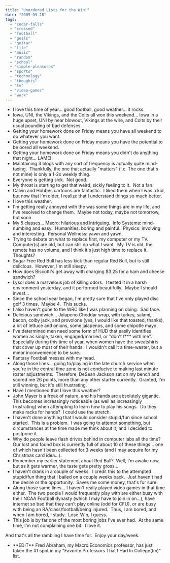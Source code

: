 ```yaml
---
title: "Unordered Lists for the Win!"
date: "2009-09-28"
tags:
  - "cedar-falls"
  - "crossed"
  - "football"
  - "goals"
  - "guitar"
  - "life"
  - "music"
  - "random"
  - "school"
  - "simple-pleasures"
  - "sports"
  - "technology"
  - "thoughts"
  - "tv"
  - "video-games"
  - "work"
---
```


- I love this time of year... good football, good weather... it rocks.
- Iowa, UNI, the Vikings, and the Colts all won this weekend... Iowa in a huge upset, UNI by near blowout, Vikings at the wire, and Colts by their usual pounding of bad defenses.
- Getting your homework done on Friday means you have all weekend to do whatever you want.
- Getting your homework done on Friday means you have the potential to be bored all weekend.
- Getting your homework done on Friday means you didn't do anything that night... LAME!
- Maintaining 3 blogs with any sort of frequency is actually quite mind-taxing.  Thankfully, the one that actually "matters" (i.e. The one that's not mine) is only a 1-2x weekly thing.
- Everyone is getting sick.  Not good.
- My throat is starting to get that weird, sickly feeling to it.  Not a fan.
- Calvin and Hobbes cartoons are fantastic.  I liked them when I was a kid, but now that I'm older, I realize that I understand things so much better.
- I love this weather.
- I'm getting really annoyed with the was some things are in my life, and I've resolved to change them.  Maybe not today, maybe not tomorrow, but soon.
- My 5 classes... Macro: hilarious and intriguing.  Info Systems: mind-numbing and easy.  Humanities: boring and painful.  Physics: involving and interesting.  Personal Wellness: yawn and yawn.
- Trying to debate on what to replace first, my computer or my TV.  Computer(s) are old, but can still do what I want.  My TV is old, the remote has no volume, and I think it's just high time to replace it.  Thoughts?
- Sugar Free Red Bull has less kick than regular Red Bull, but is still delicious.  However, I'm still sleepy.
- How does Biscotti's get away with charging $3.25 for a ham and cheese sandwich?
- Lysol does a marvelous job of killing odors.  I tested it in a harsh environment yesterday, and it performed beautifully.  Maybe I should invest...
- Since the school year began, I'm pretty sure that I've only played disc golf 3 times.  Maybe 4.  This sucks.
- I also haven't gone to the WRC like I was planning on doing.  Sad face.
- Delicious sandwich... Jalapeno Cheddar wrap, with turkey, salami, bacon, colby jack, and provolone (yes, I would like that toasted, thanks), a bit of lettuce and onions, some jalapenos, and some chipotle mayo.
- I've determined men need some form of HUD that easily identifies women as single, taken, engaged/married, or "don't f\*\*\* with me".  Especially during this time of year, when women have the sweatshirts that cover up most of their hands.  I wouldn't call it a time-waster, but a minor inconvenience to be sure.
- Fantasy Football messes with my head.
- Along those lines... going to/playing in the late church service when you're in the central time zone is not conducive to making last minute roster adjustments.  Therefore, DeSean Jackson sat on my bench and scored me 26 points, more than any other starter currently.  Granted, I'm still winning, but it's still frustrating.
- Have I mentioned that I love this weather?
- John Mayer is a freak of nature, and his hands are absolutely gigantic.  This becomes increasingly noticeable (as well as increasingly frustrating) when attempting to learn how to play his songs.  Do they make racks for hands?  I could use the stretch.
- I haven't done anything that I would consider stupid/fun since school started.  This is a problem.  I was going to attempt something, but circumstances at the time made me think about it, and I decided to postpone it.
- Why do people leave flash drives behind in computer labs all the time?  Our lost and found box is currently full of about 10 of these things... one of which hasn't been collected for 3 weeks (and I may acquire for my Christmas card idea...).
- Remember my earlier statement about Red Bull?  Well, I'm awake now, but as it gets warmer, the taste gets pretty gross...
- I haven't drank in a couple of weeks.  I credit this to the attempted stupid/fun thing that I bailed on a couple weeks back.  Just haven't had the desire or the opportunity.  Saves me some money, that's for sure.
- Along those same lines... I haven't really played video games in that time either.  The two people I would frequently play with are either busy with their NCAA Football dynasty (which I may have to join in on...), have internet so bad that they can't play online (odd for CFU), or are busy with being an RA/class/football/being injured.  Thus, I am bored, and when I am bored, I study.  Lose-Win, I guess.
- This job is by far one of the most boring jobs I've ever had.  At the same time, I'm not complaining one bit.  I love it.

And that's all the rambling I have time for.  Enjoy your day/week.

- \*\*EDIT\*\* Fred Abraham, my Macro Economics professor, has just taken the #1 spot in my "Favorite Professors That I Had In College(tm)" list.
